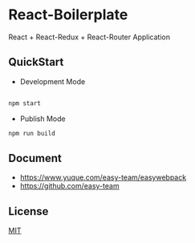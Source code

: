 # React-Boilerplate

React + React-Redux + React-Router Application

## QuickStart

- Development Mode

```bash

npm start

```

- Publish Mode

```bash
npm run build
```

## Document

- https://www.yuque.com/easy-team/easywebpack
- https://github.com/easy-team

## License

[MIT](LICENSE)
